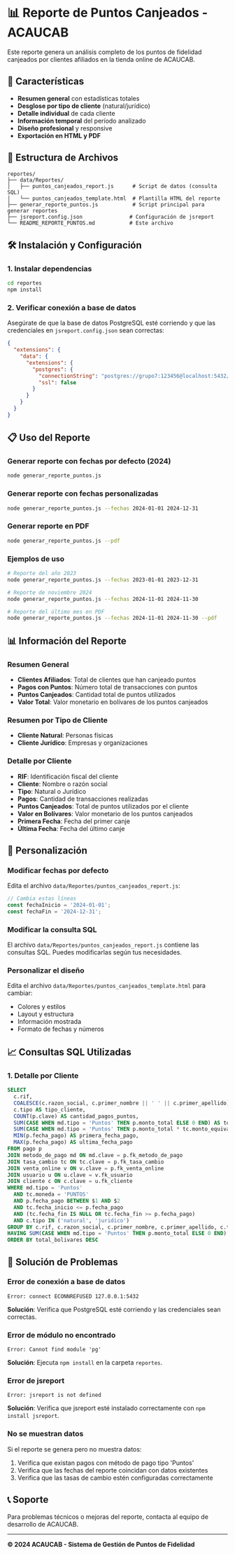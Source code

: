 # 📊 Reporte de Puntos Canjeados - ACAUCAB

Este reporte genera un análisis completo de los puntos de fidelidad canjeados por clientes afiliados en la tienda online de ACAUCAB.

## 🚀 Características

- **Resumen general** con estadísticas totales
- **Desglose por tipo de cliente** (natural/jurídico)
- **Detalle individual** de cada cliente
- **Información temporal** del período analizado
- **Diseño profesional** y responsive
- **Exportación en HTML y PDF**

## 📁 Estructura de Archivos

```
reportes/
├── data/Reportes/
│   ├── puntos_canjeados_report.js      # Script de datos (consulta SQL)
│   └── puntos_canjeados_template.html  # Plantilla HTML del reporte
├── generar_reporte_puntos.js           # Script principal para generar reportes
├── jsreport.config.json               # Configuración de jsreport
└── README_REPORTE_PUNTOS.md           # Este archivo
```

## 🛠️ Instalación y Configuración

### 1. Instalar dependencias
```bash
cd reportes
npm install
```

### 2. Verificar conexión a base de datos
Asegúrate de que la base de datos PostgreSQL esté corriendo y que las credenciales en `jsreport.config.json` sean correctas:

```json
{
  "extensions": {
    "data": {
      "extensions": {
        "postgres": {
          "connectionString": "postgres://grupo7:123456@localhost:5432/grupo7",
          "ssl": false
        }
      }
    }
  }
}
```

## 📋 Uso del Reporte

### Generar reporte con fechas por defecto (2024)
```bash
node generar_reporte_puntos.js
```

### Generar reporte con fechas personalizadas
```bash
node generar_reporte_puntos.js --fechas 2024-01-01 2024-12-31
```

### Generar reporte en PDF
```bash
node generar_reporte_puntos.js --pdf
```

### Ejemplos de uso
```bash
# Reporte del año 2023
node generar_reporte_puntos.js --fechas 2023-01-01 2023-12-31

# Reporte de noviembre 2024
node generar_reporte_puntos.js --fechas 2024-11-01 2024-11-30

# Reporte del último mes en PDF
node generar_reporte_puntos.js --fechas 2024-11-01 2024-11-30 --pdf
```

## 📊 Información del Reporte

### Resumen General
- **Clientes Afiliados**: Total de clientes que han canjeado puntos
- **Pagos con Puntos**: Número total de transacciones con puntos
- **Puntos Canjeados**: Cantidad total de puntos utilizados
- **Valor Total**: Valor monetario en bolívares de los puntos canjeados

### Resumen por Tipo de Cliente
- **Cliente Natural**: Personas físicas
- **Cliente Jurídico**: Empresas y organizaciones

### Detalle por Cliente
- **RIF**: Identificación fiscal del cliente
- **Cliente**: Nombre o razón social
- **Tipo**: Natural o Jurídico
- **Pagos**: Cantidad de transacciones realizadas
- **Puntos Canjeados**: Total de puntos utilizados por el cliente
- **Valor en Bolívares**: Valor monetario de los puntos canjeados
- **Primera Fecha**: Fecha del primer canje
- **Última Fecha**: Fecha del último canje

## 🔧 Personalización

### Modificar fechas por defecto
Edita el archivo `data/Reportes/puntos_canjeados_report.js`:

```javascript
// Cambia estas líneas
const fechaInicio = '2024-01-01';
const fechaFin = '2024-12-31';
```

### Modificar la consulta SQL
El archivo `data/Reportes/puntos_canjeados_report.js` contiene las consultas SQL. Puedes modificarlas según tus necesidades.

### Personalizar el diseño
Edita el archivo `data/Reportes/puntos_canjeados_template.html` para cambiar:
- Colores y estilos
- Layout y estructura
- Información mostrada
- Formato de fechas y números

## 📈 Consultas SQL Utilizadas

### 1. Detalle por Cliente
```sql
SELECT
  c.rif,
  COALESCE(c.razon_social, c.primer_nombre || ' ' || c.primer_apellido) AS cliente,
  c.tipo AS tipo_cliente,
  COUNT(p.clave) AS cantidad_pagos_puntos,
  SUM(CASE WHEN md.tipo = 'Puntos' THEN p.monto_total ELSE 0 END) AS total_puntos_canjeados,
  SUM(CASE WHEN md.tipo = 'Puntos' THEN p.monto_total * tc.monto_equivalencia ELSE 0 END) AS total_bolivares,
  MIN(p.fecha_pago) AS primera_fecha_pago,
  MAX(p.fecha_pago) AS ultima_fecha_pago
FROM pago p
JOIN metodo_de_pago md ON md.clave = p.fk_metodo_de_pago
JOIN tasa_cambio tc ON tc.clave = p.fk_tasa_cambio
JOIN venta_online v ON v.clave = p.fk_venta_online
JOIN usuario u ON u.clave = v.fk_usuario
JOIN cliente c ON c.clave = u.fk_cliente
WHERE md.tipo = 'Puntos'
  AND tc.moneda = 'PUNTOS'
  AND p.fecha_pago BETWEEN $1 AND $2
  AND tc.fecha_inicio <= p.fecha_pago 
  AND (tc.fecha_fin IS NULL OR tc.fecha_fin >= p.fecha_pago)
  AND c.tipo IN ('natural', 'juridico')
GROUP BY c.rif, c.razon_social, c.primer_nombre, c.primer_apellido, c.tipo
HAVING SUM(CASE WHEN md.tipo = 'Puntos' THEN p.monto_total ELSE 0 END) > 0
ORDER BY total_bolivares DESC
```

## 🚨 Solución de Problemas

### Error de conexión a base de datos
```
Error: connect ECONNREFUSED 127.0.0.1:5432
```
**Solución**: Verifica que PostgreSQL esté corriendo y las credenciales sean correctas.

### Error de módulo no encontrado
```
Error: Cannot find module 'pg'
```
**Solución**: Ejecuta `npm install` en la carpeta `reportes`.

### Error de jsreport
```
Error: jsreport is not defined
```
**Solución**: Verifica que jsreport esté instalado correctamente con `npm install jsreport`.

### No se muestran datos
Si el reporte se genera pero no muestra datos:
1. Verifica que existan pagos con método de pago tipo 'Puntos'
2. Verifica que las fechas del reporte coincidan con datos existentes
3. Verifica que las tasas de cambio estén configuradas correctamente

## 📞 Soporte

Para problemas técnicos o mejoras del reporte, contacta al equipo de desarrollo de ACAUCAB.

---

**© 2024 ACAUCAB - Sistema de Gestión de Puntos de Fidelidad** 